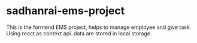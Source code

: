 # sadhanrai-ems-project
This is the forntend EMS project, helps to manage employee and give task. Using react as context api. data are stored in local storage.
